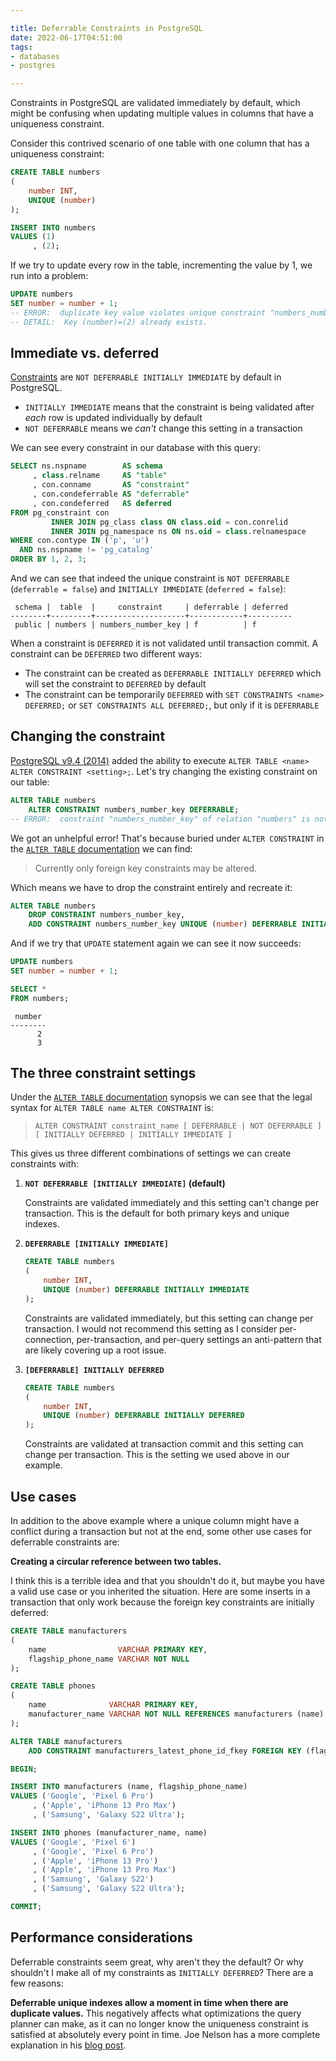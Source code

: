 ```yaml
---

title: Deferrable Constraints in PostgreSQL
date: 2022-06-17T04:51:00
tags:
- databases
- postgres

---
```


Constraints in PostgreSQL are validated immediately by default, which might be confusing when updating multiple values in columns that have a uniqueness constraint.

Consider this contrived scenario of one table with one column that has a uniqueness constraint:

```sql
CREATE TABLE numbers
(
    number INT,
    UNIQUE (number)
);

INSERT INTO numbers
VALUES (1)
     , (2);
```

If we try to update every row in the table, incrementing the value by 1, we run into a problem:

```sql
UPDATE numbers
SET number = number + 1;
-- ERROR:  duplicate key value violates unique constraint "numbers_number_key"
-- DETAIL:  Key (number)=(2) already exists.
```

## Immediate vs. deferred

[Constraints](https://www.postgresql.org/docs/current/ddl-constraints.html) are `NOT DEFERRABLE INITIALLY IMMEDIATE` by default in PostgreSQL.

- `INITIALLY IMMEDIATE` means that the constraint is being validated after _each_ row is updated individually by default
- `NOT DEFERRABLE` means we _can't_ change this setting in a transaction

We can see every constraint in our database with this query:

```sql
SELECT ns.nspname        AS schema
     , class.relname     AS "table"
     , con.conname       AS "constraint"
     , con.condeferrable AS "deferrable"
     , con.condeferred   AS deferred
FROM pg_constraint con
         INNER JOIN pg_class class ON class.oid = con.conrelid
         INNER JOIN pg_namespace ns ON ns.oid = class.relnamespace
WHERE con.contype IN ('p', 'u')
  AND ns.nspname != 'pg_catalog'
ORDER BY 1, 2, 3;
```

And we can see that indeed the unique constraint is `NOT DEFERRABLE` (`deferrable = false`) and `INITIALLY IMMEDIATE` (`deferred = false`):

```text
 schema |  table  |     constraint     | deferrable | deferred
--------+---------+--------------------+------------+----------
 public | numbers | numbers_number_key | f          | f
```

When a constraint is `DEFERRED` it is not validated until transaction commit. A constraint can be `DEFERRED` two different ways:

- The constraint can be created as `DEFERRABLE INITIALLY DEFERRED` which will set the constraint to `DEFERRED` by default
- The constraint can be temporarily `DEFERRED` with `SET CONSTRAINTS <name> DEFERRED;` or `SET CONSTRAINTS ALL DEFERRED;`, but only if it is `DEFERRABLE`

## Changing the constraint

[PostgreSQL v9.4 (2014)](https://www.postgresql.org/docs/9.4/release-9-4.html) added the ability to execute `ALTER TABLE <name> ALTER CONSTRAINT <setting>;`. Let's try changing the existing constraint on our table:

```sql
ALTER TABLE numbers
    ALTER CONSTRAINT numbers_number_key DEFERRABLE;
-- ERROR:  constraint "numbers_number_key" of relation "numbers" is not a foreign key constraint
```

We got an unhelpful error! That's because buried under `ALTER CONSTRAINT` in the [`ALTER TABLE` documentation](https://www.postgresql.org/docs/14/sql-altertable.html) we can find:

> Currently only foreign key constraints may be altered.

Which means we have to drop the constraint entirely and recreate it:

```sql
ALTER TABLE numbers
    DROP CONSTRAINT numbers_number_key,
    ADD CONSTRAINT numbers_number_key UNIQUE (number) DEFERRABLE INITIALLY DEFERRED;
```

And if we try that `UPDATE` statement again we can see it now succeeds:

```sql
UPDATE numbers
SET number = number + 1;

SELECT *
FROM numbers;
```

```text
 number
--------
      2
      3
```

## The three constraint settings

Under the [`ALTER TABLE` documentation](https://www.postgresql.org/docs/current/sql-altertable.html) synopsis we can see that the legal syntax for `ALTER TABLE name ALTER CONSTRAINT` is:

> `ALTER CONSTRAINT constraint_name [ DEFERRABLE | NOT DEFERRABLE ] [ INITIALLY DEFERRED | INITIALLY IMMEDIATE ]`

This gives us three different combinations of settings we can create constraints with:

1. **`NOT DEFERRABLE [INITIALLY IMMEDIATE]` (default)**

    Constraints are validated immediately and this setting can't change per transaction. This is the default for both primary keys and unique indexes.

2. **`DEFERRABLE [INITIALLY IMMEDIATE]`**

    ```sql
    CREATE TABLE numbers
    (
        number INT,
        UNIQUE (number) DEFERRABLE INITIALLY IMMEDIATE
    );
    ```

    Constraints are validated immediately, but this setting can change per transaction. I would not recommend this setting as I consider per-connection, per-transaction, and per-query settings an anti-pattern that are likely covering up a root issue.

3. **`[DEFERRABLE] INITIALLY DEFERRED`**

    ```sql
    CREATE TABLE numbers
    (
        number INT,
        UNIQUE (number) DEFERRABLE INITIALLY DEFERRED
    );
    ```

    Constraints are validated at transaction commit and this setting can change per transaction. This is the setting we used above in our example.

## Use cases

In addition to the above example where a unique column might have a conflict during a transaction but not at the end, some other use cases for deferrable constraints are:

**Creating a circular reference between two tables.**

I think this is a terrible idea and that you shouldn't do it, but maybe you have a valid use case or you inherited the situation. Here are some inserts in a transaction that only work because the foreign key constraints are initially deferred:

```sql
CREATE TABLE manufacturers
(
    name                VARCHAR PRIMARY KEY,
    flagship_phone_name VARCHAR NOT NULL
);

CREATE TABLE phones
(
    name              VARCHAR PRIMARY KEY,
    manufacturer_name VARCHAR NOT NULL REFERENCES manufacturers (name) DEFERRABLE INITIALLY DEFERRED
);

ALTER TABLE manufacturers
    ADD CONSTRAINT manufacturers_latest_phone_id_fkey FOREIGN KEY (flagship_phone_name) REFERENCES phones (name) DEFERRABLE INITIALLY DEFERRED;

BEGIN;

INSERT INTO manufacturers (name, flagship_phone_name)
VALUES ('Google', 'Pixel 6 Pro')
     , ('Apple', 'iPhone 13 Pro Max')
     , ('Samsung', 'Galaxy S22 Ultra');

INSERT INTO phones (manufacturer_name, name)
VALUES ('Google', 'Pixel 6')
     , ('Google', 'Pixel 6 Pro')
     , ('Apple', 'iPhone 13 Pro')
     , ('Apple', 'iPhone 13 Pro Max')
     , ('Samsung', 'Galaxy S22')
     , ('Samsung', 'Galaxy S22 Ultra');

COMMIT;
```

## Performance considerations

Deferrable constraints seem great, why aren't they the default? Or why shouldn't I make all of my constraints as `INITIALLY DEFERRED`? There are a few reasons:

**Deferrable unique indexes allow a moment in time when there are duplicate values.** This negatively affects what optimizations the query planner can make, as it can no longer know the uniqueness constraint is satisfied at absolutely every point in time. Joe Nelson has a more complete explanation in his [blog post](https://begriffs.com/posts/2017-08-27-deferrable-sql-constraints.html#query-planner-performance-penalty).
